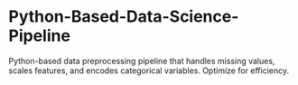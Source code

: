 # Python-Based-Data-Science-Pipeline
Python-based data preprocessing pipeline that handles missing values, scales features, and encodes categorical variables. Optimize for efficiency.
